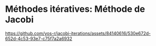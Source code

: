 # Méthodes itératives: Méthode de Jacobi
https://github.com/yos-r/jacobi-iterations/assets/84140616/530e672d-652d-4c53-93e7-c75f7a2a6932

